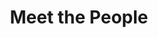 ---
layout: people
order: 2
title: Meet the People
name: "Oriane Rubio"
position: "Research Project Manager"
current: true
headshot: "oriane.jpeg"
website: ""
---